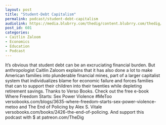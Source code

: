 ```yaml
---
layout: post
title: "Student-Debt Capitalism"
permalink: podcast/student-debt-capitalism
audiolink: https://media.blubrry.com/thedig/content.blubrry.com/thedig/The_Dig_-_EP_99_-_Zaloom.mp3
post_id: 601
categories: 
- Caitlin Zaloom
- Economics
- Education
- Podcast
---
```


It’s obvious that student debt can be an excruciating financial burden. But anthropologist Caitlin Zaloom explains that it has also done a lot to make American families into plunderable financial mines, part of a larger capitalist system that individualizes blame for economic failure and forces families that can to support their children into their twenties while depleting retirement savings. Thanks to Verso Books. Check out the free e-book Where Freedom Starts: Sex Power Violence #MeToo versobooks.com/blogs/3635-where-freedom-starts-sex-power-violence-metoo and The End of Policing by Alex S. Vitale versobooks.com/books/2426-the-end-of-policing. And support this podcast with $ at patreon.com/TheDig

 